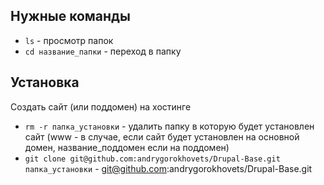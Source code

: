 ## Нужные команды
- `ls` - просмотр папок
- `cd название_папки` - переход в папку

## Установка
Создать сайт (или поддомен) на хостинге
- `rm -r папка_установки` - удалить папку в которую будет установлен сайт (www - в случае, если сайт будет установлен на основной домен, название_поддомен если на поддомен)
- `git clone git@github.com:andrygorokhovets/Drupal-Base.git папка_установки` - git@github.com:andrygorokhovets/Drupal-Base.git
